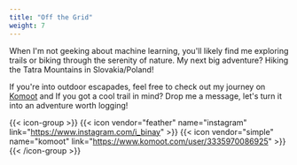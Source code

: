 ```yaml
---
title: "Off the Grid"
weight: 7
---
```


When I'm not geeking about machine learning, you'll likely find me exploring trails or biking through the serenity of nature. My next big adventure? Hiking the Tatra Mountains in Slovakia/Poland! 

If you're into outdoor escapades, feel free to check out my journey on [Komoot](https://www.komoot.com/user/3335970086925) and If you got a cool trail in mind? Drop me a message, let's turn it into an adventure worth logging!

{{< icon-group >}}
{{< icon vendor="feather" name="instagram" link="https://www.instagram.com/i_binay" >}}
{{< icon vendor="simple" name="komoot" link="https://www.komoot.com/user/3335970086925" >}}
{{< /icon-group >}}